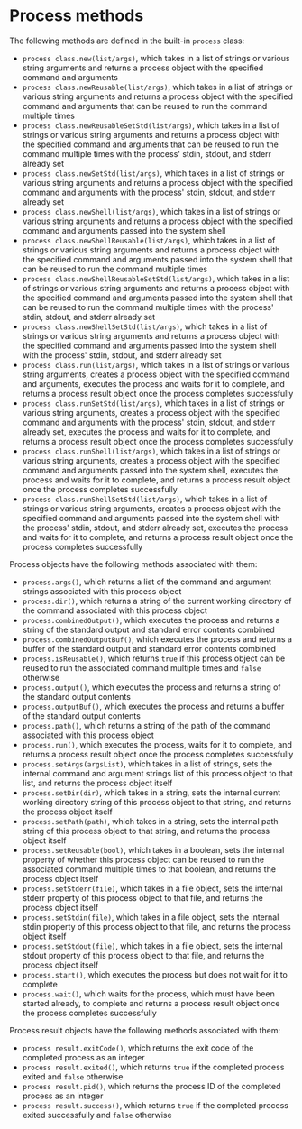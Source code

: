 # Process methods

The following methods are defined in the built-in `process` class:
- `process class.new(list/args)`, which takes in a list of strings or various string arguments and returns a process object with the specified command and arguments
- `process class.newReusable(list/args)`, which takes in a list of strings or various string arguments and returns a process object with the specified command and arguments that can be reused to run the command multiple times
- `process class.newReusableSetStd(list/args)`, which takes in a list of strings or various string arguments and returns a process object with the specified command and arguments that can be reused to run the command multiple times with the process' stdin, stdout, and stderr already set
- `process class.newSetStd(list/args)`, which takes in a list of strings or various string arguments and returns a process object with the specified command and arguments with the process' stdin, stdout, and stderr already set
- `process class.newShell(list/args)`, which takes in a list of strings or various string arguments and returns a process object with the specified command and arguments passed into the system shell
- `process class.newShellReusable(list/args)`, which takes in a list of strings or various string arguments and returns a process object with the specified command and arguments passed into the system shell that can be reused to run the command multiple times
- `process class.newShellReusableSetStd(list/args)`, which takes in a list of strings or various string arguments and returns a process object with the specified command and arguments passed into the system shell that can be reused to run the command multiple times with the process' stdin, stdout, and stderr already set
- `process class.newShellSetStd(list/args)`, which takes in a list of strings or various string arguments and returns a process object with the specified command and arguments passed into the system shell with the process' stdin, stdout, and stderr already set
- `process class.run(list/args)`, which takes in a list of strings or various string arguments, creates a process object with the specified command and arguments, executes the process and waits for it to complete, and returns a process result object once the process completes successfully
- `process class.runSetStd(list/args)`, which takes in a list of strings or various string arguments, creates a process object with the specified command and arguments with the process' stdin, stdout, and stderr already set, executes the process and waits for it to complete, and returns a process result object once the process completes successfully
- `process class.runShell(list/args)`, which takes in a list of strings or various string arguments, creates a process object with the specified command and arguments passed into the system shell, executes the process and waits for it to complete, and returns a process result object once the process completes successfully
- `process class.runShellSetStd(list/args)`, which takes in a list of strings or various string arguments, creates a process object with the specified command and arguments passed into the system shell with the process' stdin, stdout, and stderr already set, executes the process and waits for it to complete, and returns a process result object once the process completes successfully

Process objects have the following methods associated with them:
- `process.args()`, which returns a list of the command and argument strings associated with this process object
- `process.dir()`, which returns a string of the current working directory of the command associated with this process object
- `process.combinedOutput()`, which executes the process and returns a string of the standard output and standard error contents combined
- `process.combinedOutputBuf()`, which executes the process and returns a buffer of the standard output and standard error contents combined
- `process.isReusable()`, which returns `true` if this process object can be reused to run the associated command multiple times and `false` otherwise
- `process.output()`, which executes the process and returns a string of the standard output contents
- `process.outputBuf()`, which executes the process and returns a buffer of the standard output contents
- `process.path()`, which returns a string of the path of the command associated with this process object
- `process.run()`, which executes the process, waits for it to complete, and returns a process result object once the process completes successfully
- `process.setArgs(argsList)`, which takes in a list of strings, sets the internal command and argument strings list of this process object to that list, and returns the process object itself
- `process.setDir(dir)`, which takes in a string, sets the internal current working directory string of this process object to that string, and returns the process object itself
- `process.setPath(path)`, which takes in a string, sets the internal path string of this process object to that string, and returns the process object itself
- `process.setReusable(bool)`, which takes in a boolean, sets the internal property of whether this process object can be reused to run the associated command multiple times to that boolean, and returns the process object itself
- `process.setStderr(file)`, which takes in a file object, sets the internal stderr property of this process object to that file, and returns the process object itself
- `process.setStdin(file)`, which takes in a file object, sets the internal stdin property of this process object to that file, and returns the process object itself
- `process.setStdout(file)`, which takes in a file object, sets the internal stdout property of this process object to that file, and returns the process object itself
- `process.start()`, which executes the process but does not wait for it to complete
- `process.wait()`, which waits for the process, which must have been started already, to complete and returns a process result object once the process completes successfully

Process result objects have the following methods associated with them:
- `process result.exitCode()`, which returns the exit code of the completed process as an integer
- `process result.exited()`, which returns `true` if the completed process exited and `false` otherwise
- `process result.pid()`, which returns the process ID of the completed process as an integer
- `process result.success()`, which returns `true` if the completed process exited successfully and `false` otherwise
